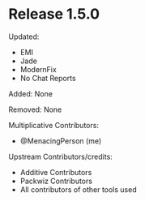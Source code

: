 # Release 1.5.0

Updated:
- EMI
- Jade
- ModernFix
- No Chat Reports

Added:
None

Removed:
None


Multiplicative Contributors:
- @MenacingPerson (me)

Upstream Contributors/credits:
- Additive Contributors
- Packwiz Contributors
- All contributors of other tools used

